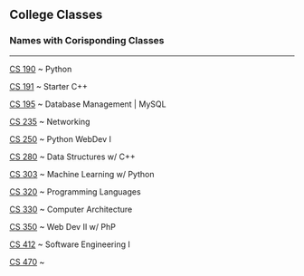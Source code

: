 ## College Classes

### Names with Corisponding Classes
---
[CS 190](https://github.com/PatRakowicz/College-CS/tree/main/CS-190) ~ Python
    
[CS 191](https://github.com/PatRakowicz/College-CS/tree/main/CS-191) ~ Starter C++

[CS 195](https://github.com/PatRakowicz/College-CS/tree/main/CS-195) ~ Database Management | MySQL

[CS 235](https://github.com/PatRakowicz/College-CS/tree/main/CS-235) ~ Networking
    
[CS 250](https://github.com/PatRakowicz/College-CS/tree/main/CS-250) ~ Python WebDev I
    
[CS 280](https://github.com/PatRakowicz/College-CS/tree/main/CS-280) ~ Data Structures w/ C++
    
[CS 303](https://github.com/PatRakowicz/College-CS/tree/main/CS-303) ~ Machine Learning w/ Python

[CS 320](https://github.com/PatRakowicz/College-CS/tree/main/CS-320) ~ Programming Languages

[CS 330](https://github.com/PatRakowicz/College-CS/tree/main/CS-330) ~ Computer Architecture
    
[CS 350](https://github.com/PatRakowicz/College-CS/tree/main/CS-350) ~ Web Dev II w/ PhP

[CS 412](https://github.com/PatRakowicz/College-CS/tree/main/CS-412) ~ Software Engineering I

[CS 470](https://github.com/PatRakowicz/College-CS/tree/main/CS-470) ~ 
